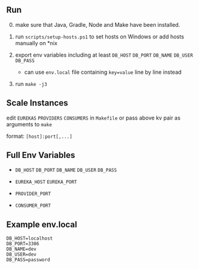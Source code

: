 ## Run
0. make sure that Java, Gradle, Node and Make have been installed.

1. run `scripts/setup-hosts.ps1` to set hosts on Windows or add hosts manually on *nix
   
2. export env variables including at least `DB_HOST` `DB_PORT` `DB_NAME` `DB_USER` `DB_PASS`

    - can use `env.local` file containing `key=value` line by line instead 

3. run `make -j3`

## Scale Instances

edit `EUREKAS` `PROVIDERS` `CONSUMERS` in `Makefile` or pass above kv pair as arguments to `make`

format: `[host]:port[,...]`

## Full Env Variables

- `DB_HOST` `DB_PORT` `DB_NAME` `DB_USER` `DB_PASS`
  
- `EUREKA_HOST` `EUREKA_PORT`
  
- `PROVIDER_PORT`

- `CONSUMER_PORT`

## Example env.local

```text
DB_HOST=localhost
DB_PORT=3306
DB_NAME=dev
DB_USER=dev
DB_PASS=password
```